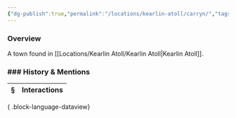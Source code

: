 ```yaml
---
{"dg-publish":true,"permalink":"/locations/kearlin-atoll/carryn/","tags":["Undiscovered"],"updated":"2025-06-11T21:44:55.741+01:00"}
---
```



### Overview
A town found in [[Locations/Kearlin Atoll/Kearlin Atoll\|Kearlin Atoll]].

### ### History & Mentions
| § | Interactions |
| - | ------------ |

{ .block-language-dataview}